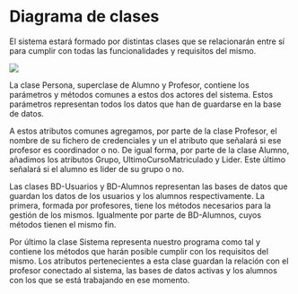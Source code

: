# Diagrama de clases

El sistema estará formado por distintas clases que se relacionarán entre sí para cumplir con todas las funcionalidades y requisitos del mismo.

![](diagramaClases.png)

La clase Persona, superclase de Alumno y Profesor, contiene los parámetros y métodos comunes a estos dos actores del sistema. Estos parámetros representan todos los datos que han de guardarse en la base de datos. 

A estos atributos comunes agregamos, por parte de la clase Profesor, el nombre de su fichero de credenciales y un el atributo que señalará si ese profesor es coordinador o no. De igual forma, por parte de la clase Alumno, añadimos los atributos Grupo, UltimoCursoMatriculado y Lider. Este último señalará si el alumno es lider de su grupo o no.

Las clases BD-Usuarios y BD-Alumnos representan las bases de datos que guardan los datos de los usuarios y los alumnos respectivamente. La primera, formada por profesores, tiene los métodos necesarios para la gestión de los mismos. Igualmente por parte de BD-Alumnos, cuyos métodos tienen el mismo fin.

Por último la clase Sistema representa nuestro programa como tal y contiene los métodos que harán posible cumplir con los requisitos del mismo. Los atributos pertenecientes a esta clase guardan la relación con el profesor conectado al sistema, las bases de datos activas y los alumnos con los que se está trabajando en ese momento.